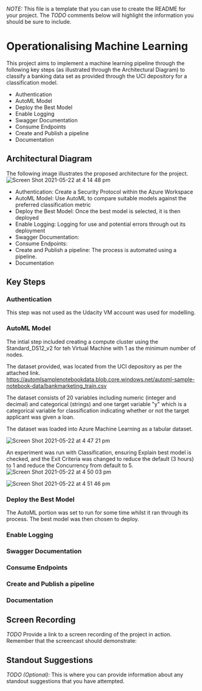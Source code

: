 *NOTE:* This file is a template that you can use to create the README for your project. The *TODO* comments below will highlight the information you should be sure to include.


# Operationalising Machine Learning

This project aims to implement a machine learning pipeline through the following key steps (as illustrated through the Architectural Diagram) to classify a banking data set as provided through the UCI depository for a classification model.
* Authentication
* AutoML Model
* Deploy the Best Model
* Enable Logging
* Swagger Documentation
* Consume Endpoints
* Create and Publish a pipeline
* Documentation

## Architectural Diagram
The following image illustrates the proposed architecture for the project.
![Screen Shot 2021-05-22 at 4 14 48 pm](https://user-images.githubusercontent.com/72591620/119216745-d9a4d680-bb18-11eb-8dcd-5f071daa4037.png)

* Authentication: Create a Security Protocol within the Azure Workspace
* AutoML Model: Use AutoML to compare suitable models against the preferred classification metric
* Deploy the Best Model: Once the best model is selected, it is then deployed
* Enable Logging: Logging for use and potential errors through out its deployment
* Swagger Documentation: 
* Consume Endpoints: 
* Create and Publish a pipeline: The process is automated using a pipeline.
* Documentation

## Key Steps
### Authentication
This step was not used as the Udacity VM account was used for modelling.

### AutoML Model
The intial step included creating a compute cluster using the Standard_DS12_v2 for teh Virtual Machine with 1 as the minimum number of nodes.

The dataset provided, was located from the UCI depository as per the attached link.
https://automlsamplenotebookdata.blob.core.windows.net/automl-sample-notebook-data/bankmarketing_train.csv

The dataset consists of 20 variables including numeric (integer and decimal) and categorical (strings) and one target variable "y" which is a categorical variable for classification indicating whether or not the target applicant was given a loan.

The dataset was loaded into Azure Machine Learning as a tabular dataset.

![Screen Shot 2021-05-22 at 4 47 21 pm](https://user-images.githubusercontent.com/72591620/119217411-62be0c80-bb1d-11eb-86c6-57077d0d93d3.png)

An experiment was run with Classification, ensuring Explain best model is checked, and the Exit Criteria was changed to reduce the default (3 hours) to 1 and reduce the Concurrency from default to 5.  
![Screen Shot 2021-05-22 at 4 50 03 pm](https://user-images.githubusercontent.com/72591620/119217471-c34d4980-bb1d-11eb-93c9-963045469d5f.png)

![Screen Shot 2021-05-22 at 4 51 46 pm](https://user-images.githubusercontent.com/72591620/119217508-00194080-bb1e-11eb-8dc2-c8ff2b15332f.png)

### Deploy the Best Model
The AutoML portion was set to run for some time whilst it ran through its process.  The best model was then chosen to deploy.



### Enable Logging
### Swagger Documentation
### Consume Endpoints
### Create and Publish a pipeline
### Documentation


## Screen Recording
*TODO* Provide a link to a screen recording of the project in action. Remember that the screencast should demonstrate:

## Standout Suggestions
*TODO (Optional):* This is where you can provide information about any standout suggestions that you have attempted.

